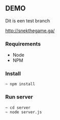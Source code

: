 ## DEMO
Dit is een test branch

http://snekthegame.ga/


### Requirements
* Node
* NPM

### Install
````
~ npm install
````

### Run server
````
~ cd server
~ node server.js
````
